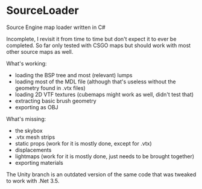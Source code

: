 # SourceLoader
Source Engine map loader written in C#

Incomplete, I revisit it from time to time but don't expect it to ever be completed.
So far only tested with CSGO maps but should work with most other source maps as well.

What's working:
* loading the BSP tree and most (relevant) lumps
* loading most of the MDL file (although that's useless without the geometry found in .vtx files)
* loading 2D VTF textures (cubemaps might work as well, didn't test that)
* extracting basic brush geometry
* exporting as OBJ

What's missing:
* the skybox
* .vtx mesh strips
* static props (work for it is mostly done, except for .vtx)
* displacements
* lightmaps (work for it is mostly done, just needs to be brought together)
* exporting materials

The Unity branch is an outdated version of the same code that was tweaked to work with .Net 3.5.
